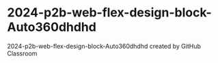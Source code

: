 # 2024-p2b-web-flex-design-block-Auto360dhdhd
2024-p2b-web-flex-design-block-Auto360dhdhd created by GitHub Classroom

